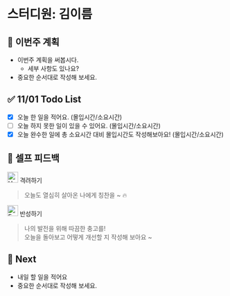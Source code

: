 # 스터디원: 김이름

## 🚀 이번주 계획

- 이번주 계획을 써봅시다.
  - 세부 사항도 있나요?
- 중요한 순서대로 작성해 보세요.

## ✅ 11/01 Todo List

- [x] 오늘 한 일을 적어요. (몰입시간/소요시간)
- [ ] 오늘 하지 못한 일이 있을 수 있어요. (몰입시간/소요시간)
- [x] 오늘 완수한 일에 총 소요시간 대비 몰입시간도 작성해보아요! (몰입시간/소요시간)

## 🎉 셀프 피드백

<img src="https://raw.githubusercontent.com/Tarikul-Islam-Anik/Animated-Fluent-Emojis/master/Emojis/Smilies/Hugging%20Face.png" alt="Hugging Face" width="25" height="25"> 격려하기</img>

> 오늘도 열심히 살아온 나에게 칭찬을 ~ 🔥

<img src="https://raw.githubusercontent.com/Tarikul-Islam-Anik/Animated-Fluent-Emojis/master/Emojis/Smilies/Face%20with%20Monocle.png" alt="Face with Monocle" width="25" height="25"> 반성하기</img>

> 나의 발전을 위해 따끔한 충고를! <br>
> 오늘을 돌아보고 어떻게 개선할 지 작성해 보아요 ~ <br>

## 🌱 Next

- 내일 할 일을 적어요
- 중요한 순서대로 작성해 보세요.
